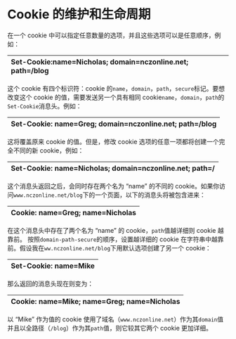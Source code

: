 # Cookie 的维护和生命周期

在一个 cookie 中可以指定任意数量的选项，并且这些选项可以是任意顺序，例如：

| Set-Cookie:name=Nicholas; domain=nczonline.net; path=/blog |
| :--- |


这个 cookie 有四个标识符：cookie 的`name`，`domain`，`path`，`secure`标记。要想改变这个 cookie 的值，需要发送另一个具有相同 cookie`name`，`domain`，`path`的`Set-Cookie`消息头。例如：

| Set-Cookie: name=Greg; domain=nczonline.net; path=/blog |
| :--- |


这将覆盖原来 cookie 的值。但是，修改 cookie 选项的任意一项都将创建一个完全不同的新 cookie，例如：

| Set-Cookie: name=Nicholas; domain=nczonline.net; path=/ |
| :--- |


这个消息头返回之后，会同时存在两个名为 “name” 的不同的 cookie。如果你访问`www.nczonline.net/blog`下的一个页面，以下的消息头将被包含进来：

| Cookie: name=Greg; name=Nicholas |
| :--- |


在这个消息头中存在了两个名为 “name” 的 cookie，`path`值越详细则 cookie 越靠前。 按照`domain-path-secure`的顺序，设置越详细的 cookie 在字符串中越靠前。假设我在`ww.nczonline.net/blog`下用默认选项创建了另一个 cookie：

| Set-Cookie: name=Mike |
| :--- |


那么返回的消息头现在则变为：

| Cookie: name=Mike; name=Greg; name=Nicholas |
| :--- |


以 “Mike” 作为值的 cookie 使用了域名（`www.nczonline.net`）作为其`domain`值并且以全路径（`/blog`）作为其`path`值，则它较其它两个 cookie 更加详细。

